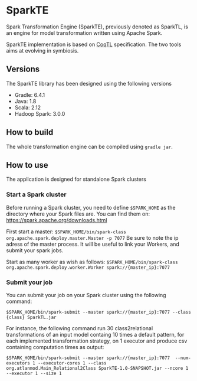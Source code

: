 # SparkTE

Spark Transformation Engine (SparkTE), previously denoted as SparkTL, is an engine for model transformation written using Apache Spark.

SparkTE implementation is based on [CoqTL](https://github.com/atlanmod/CoqTL) specification. The two tools aims at evolving in symbiosis.

## Versions

The SparkTE library has been designed using the following versions

- Gradle:  6.4.1
- Java: 1.8
- Scala: 2.12
- Hadoop Spark: 3.0.0

## How to build

The whole transformation engine can be compiled using ``gradle jar``.

## How to use
 
 The application is designed for standalone Spark clusters

### Start a Spark cluster
 
Before running a Spark cluster, you need to define ``$SPARK_HOME`` as the directory where your Spark files are.
You can find them on: https://spark.apache.org/downloads.html
 
First start a master:
``$SPARK_HOME/bin/spark-class org.apache.spark.deploy.master.Master -p 7077``
  Be sure to note the ip adress of the master process. It will be useful to link your Workers, and submit your spark jobs.
  
  
 Start as many worker as wish as follows:
``$SPARK_HOME/bin/spark-class org.apache.spark.deploy.worker.Worker spark://{master_ip}:7077``

### Submit your job

You can submit your job on your Spark cluster using the following command:

``$SPARK_HOME/bin/spark-submit --master spark://{master_ip}:7077 --class {class} SparkTL.jar``

For instance, the following command run 30 class2relational transformations of an input model containg 10 times a default pattern, for each implemented transformation strategy, on 1 executor and produce csv containing computation times as output:

``$SPARK_HOME/bin/spark-submit --master spark://{master_ip}:7077  --num-executors 1 --executor-cores 1 --class org.atlanmod.Main_Relational2Class SparkTE-1.0-SNAPSHOT.jar --ncore 1 --executor 1 --size 1``

